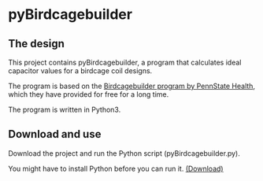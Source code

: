 # pyBirdcagebuilder


## The design
This project contains pyBirdcagebuilder, a program that calculates ideal capacitor values for a birdcage coil designs.

The program is based on the [Birdcagebuilder program by PennState Health](https://research.med.psu.edu/departments/center-for-nmr-research/software/birdcage-builder-web-app/), which they have provided for free for a long time. 

The program is written in Python3. 


## Download and use
Download the project and run the Python script (pyBirdcagebuilder.py). 

You might have to install Python before you can run it. [(Download)](http://www.python.org/downloads)

